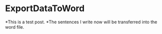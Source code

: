 # ExportDataToWord
*This is a test post. 
*The sentences I write now will be transferred into the word file.
